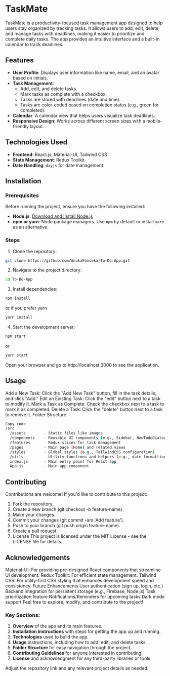 # TaskMate

TaskMate is a productivity-focused task management app designed to help users stay organized by tracking tasks. It allows users to add, edit, delete, and manage tasks with deadlines, making it easier to prioritize and complete daily tasks. The app provides an intuitive interface and a built-in calendar to track deadlines.

## Features

- **User Profile**: Displays user information like name, email, and an avatar based on initials.
- **Task Management**: 
  - Add, edit, and delete tasks.
  - Mark tasks as complete with a checkbox.
  - Tasks are stored with deadlines (date and time).
  - Tasks are color-coded based on completion status (e.g., green for completed).
- **Calendar**: A calendar view that helps users visualize task deadlines.
- **Responsive Design**: Works across different screen sizes with a mobile-friendly layout.

## Technologies Used

- **Frontend**: React.js, Material-UI, Tailwind CSS
- **State Management**: Redux Toolkit
- **Date Handling**: `dayjs` for date management
  
## Installation

### Prerequisites

Before running the project, ensure you have the following installed:

- **Node.js**: [Download and Install Node.js](https://nodejs.org/)
- **npm or yarn**: Node package managers. Use `npm` by default or install `yarn` as an alternative.

### Steps

1. Clone the repository:
```bash
git clone https://github.com/AnukaFonseka/To-Do-App.git
```

2. Navigate to the project directory:
```bash
cd To-Do-App
```

3. Install dependencies:
```bash
npm install
```

or if you prefer yarn
```bash
yarn install
```

4. Start the development server:

```bash
npm start
```
or
```bash
yarn start
```

Open your browser and go to http://localhost:3000 to see the application.


## Usage

Add a New Task: Click the "Add New Task" button, fill in the task details, and click "Add."
Edit an Existing Task: Click the "edit" button next to a task to modify it.
Mark a Task as Complete: Check the checkbox next to a task to mark it as completed.
Delete a Task: Click the "delete" button next to a task to remove it.
Folder Structure

```bash
Copy code
/src
  /assets        - Static files like images
  /components    - Reusable UI components (e.g., Sidebar, NewTodoDialog)
  /features      - Redux slices for task management
  /pages         - Main page (Home) and related views
  /styles        - Global styles (e.g., TailwindCSS configuration)
  /utils         - Utility functions and helpers (e.g., date formatting)
  index.js       - Main entry point for React app
  App.js         - Main app component
  ```
## Contributing
Contributions are welcome! If you'd like to contribute to this project:

1. Fork the repository.
2. Create a new branch (git checkout -b feature-name).
3. Make your changes.
4. Commit your changes (git commit -am 'Add feature').
5. Push to your branch (git push origin feature-name).
6. Create a pull request.
8. License
This project is licensed under the MIT License - see the LICENSE file for details.

## Acknowledgements
Material-UI: For providing pre-designed React components that streamline UI development.
Redux Toolkit: For efficient state management.
Tailwind CSS: For utility-first CSS styling that enhances development speed and consistency.
Future Enhancements
User authentication (sign up, login, etc.)
Backend integration for persistent storage (e.g., Firebase, Node.js)
Task prioritization feature
Notifications/Reminders for upcoming tasks
Dark mode support
Feel free to explore, modify, and contribute to the project!


### Key Sections:
1. **Overview** of the app and its main features.
2. **Installation Instructions** with steps for getting the app up and running.
3. **Technologies** used to build the app.
4. **Usage** instructions, including how to add, edit, and delete tasks.
5. **Folder Structure** for easy navigation through the project.
6. **Contributing Guidelines** for anyone interested in contributing.
7. **License** and acknowledgment for any third-party libraries or tools.

Adjust the repository link and any relevant project details as needed.
